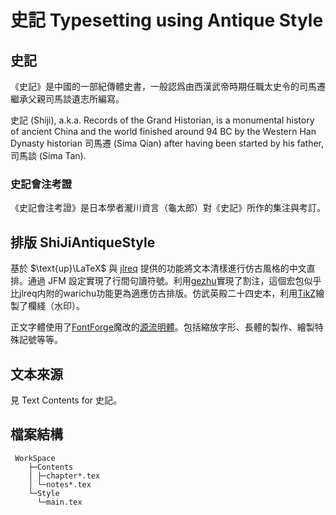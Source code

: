 # 史記 Typesetting using Antique Style

## 史記

《史記》是中國的一部紀傳體史書，一般認爲由西漢武帝時期任職太史令的司馬遷繼承父親司馬談遺志所編寫。

史記 (Shiji), a.k.a. Records of the Grand Historian, is a monumental history of ancient China and the world finished around 94 BC by the Western Han Dynasty historian 司馬遷 (Sima Qian) after having been started by his father, 司馬談 (Sima Tan).

### 史記會注考證

《史記會注考證》是日本學者瀧川資言（龜太郎）對《史記》所作的集注與考訂。

## 排版 ShiJiAntiqueStyle

基於 $\text{up}\LaTeX$ 與 [jlreq](https://github.com/abenori/jlreq) 提供的功能將文本清樣進行仿古風格的中文直排。通過 JFM 設定實現了行間句讀符號。利用[gezhu](https://github.com/yang-le/gezhu)實現了割注，這個宏包似乎比jlreq内附的warichu功能更為適應仿古排版。仿武英殿二十四史本，利用[TikZ](https://github.com/pgf-tikz/pgf)繪製了欄綫（水印）。

正文字體使用了[FontForge](https://github.com/fontforge/fontforge)魔改的[源流明體](https://github.com/ButTaiwan/genryu-font)。包括縮放字形、長體的製作、繪製特殊記號等等。

## 文本來源

見 Text Contents for 史記。

## 檔案結構
```
 WorkSpace
    ├─Contents
    │ ├─chapter*.tex
    │ └─notes*.tex
    └─Style
      └─main.tex
```
